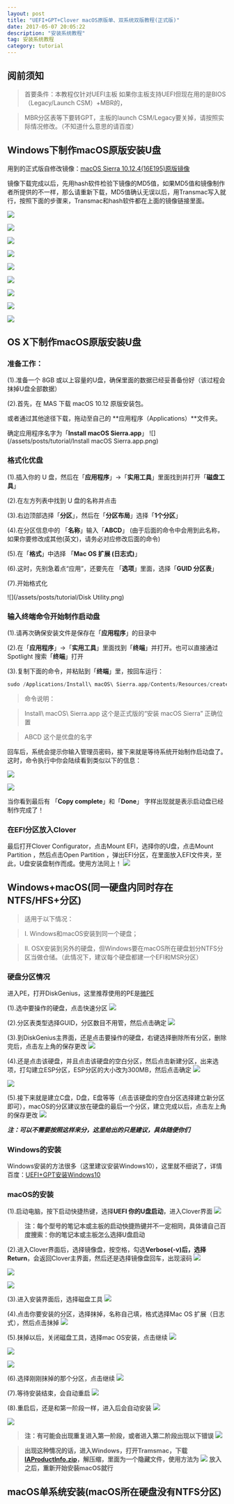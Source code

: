 ```yaml
---
layout: post
title: "UEFI+GPT+Clover macOS原版单、双系统双版教程(正式版)"
date: 2017-05-07 20:05:22 
description: "安装系统教程"
tag: 安装系统教程
category: tutorial
---
```


## **阅前须知**
> 首要条件：本教程仅针对UEFI主板 如果你主板支持UEFI但现在用的是BIOS（Legacy/Launch CSM）+MBR的，

> MBR分区表等下要转GPT，主板的launch CSM/Legacy要关掉，请按照实际情况修改。（不知道什么意思的请百度）

<!--more-->

## **Windows下制作macOS原版安装U盘** 

用到的正式版自修改镜像：<a href="http://pan.baidu.com/s/1kV0WHTl" target="_blank">macOS Sierra 10.12.4(16E195)原版镜像</a>

镜像下载完成以后，先用hash软件检验下镜像的MD5值，如果MD5值和镜像制作者所提供的不一样，那么请重新下载，MD5值确认无误以后，用Transmac写入就行，按照下面的步骤来，Transmac和hash软件都在上面的镜像链接里面。

![](/assets/posts/tutorial/A.png)

![](/assets/posts/tutorial/B.png)

![](/assets/posts/tutorial/C.png)

![](/assets/posts/tutorial/D.png)

![](/assets/posts/tutorial/E.png)

![](/assets/posts/tutorial/F.png)

![](/assets/posts/tutorial/G.png)

![](/assets/posts/tutorial/H.png)

![](/assets/posts/tutorial/I.png)

## **OS X下制作macOS原版安装U盘**

### **准备工作：**

(1).准备一个 8GB 或以上容量的U盘，确保里面的数据已经妥善备份好（该过程会抹掉U盘全部数据）

(2).首先，在 MAS 下载 macOS 10.12 原版安装包。

或者通过其他途径下载，拖动至自己的 **应用程序（Applications）**文件夹。

确定应用程序名字为「**Install macOS Sierra.app**」
![](/assets/posts/tutorial/Install macOS Sierra.app.png)

### **格式化优盘**

(1).插入你的 U 盘，然后在「**应用程序**」->「**实用工具**」里面找到并打开「**磁盘工具**」

(2).在左方列表中找到 U 盘的名称并点击

(3).右边顶部选择「**分区**」，然后在「**分区布局**」选择「**1个分区**」

(4).在分区信息中的 「**名称**」输入「**ABCD**」 (由于后面的命令中会用到此名称，如果你要修改成其他(英文)，请务必对应修改后面的命令)

(5).在「**格式**」中选择 「**Mac OS 扩展 (日志式)**」

(6).这时，先别急着点“应用”，还要先在 「**选项**」里面，选择「**GUID 分区表**」

(7).开始格式化

![](/assets/posts/tutorial/Disk Utility.png)

### **输入终端命令开始制作启动盘**

(1).请再次确保安装文件是保存在「**应用程序**」的目录中

(2).在「**应用程序**」->「**实用工具**」里面找到「**终端**」并打开。也可以直接通过 Spotlight 搜索「**终端**」打开

(3).复制下面的命令，并粘贴到「**终端**」里，按回车运行：

```c++
sudo /Applications/Install\ macOS\ Sierra.app/Contents/Resources/createinstallmedia --volume /Volumes/ABCD --applicationpath /Applications/Install\ macOS\ Sierra.app --nointeraction
```

> 命令说明：

> Install\ macOS\ Sierra.app 这个是正式版的“安装 macOS Sierra” 正确位置

> ABCD 这个是优盘的名字

回车后，系统会提示你输入管理员密码，接下来就是等待系统开始制作启动盘了。这时，命令执行中你会陆续看到类似以下的信息：

![](/assets/posts/tutorial/CMD1.png)

![](/assets/posts/tutorial/CMD2.png)

当你看到最后有 「**Copy complete**」和「**Done**」 字样出现就是表示启动盘已经制作完成了！

### **在EFI分区放入Clover**

最后打开Clover Configurator，点击Mount EFI，选择你的U盘，点击Mount Partition ，然后点击Open Partition ，弹出EFI分区，在里面放入EFI文件夹，至此，U盘安装盘制作而成。使用方法同上！
![](/assets/posts/tutorial/Snip1.png)

## **Windows+macOS(同一硬盘内同时存在NTFS/HFS+分区)**

> 适用于以下情况： 

> I.  Windows和macOS安装到同一个硬盘； 

> II. OSX安装到另外的硬盘，但Windows要在macOS所在硬盘划分NTFS分区当做仓储。（此情况下，建议每个硬盘都建一个EFI和MSR分区）


### **硬盘分区情况**

进入PE，打开DiskGenius，这里推荐使用的PE是<a href="http://www.wepe.com.cn/download.html" target="_blank">微PE</a>

(1).选中要操作的硬盘，点击快速分区
![](/assets/posts/tutorial/sshot-1.png)

(2).分区表类型选择GUID，分区数目不用管，然后点击确定
![](/assets/posts/tutorial/sshot-2.png)

(3).到DiskGenius主界面，还是点击要操作的硬盘，右键选择删除所有分区，删除完后，点击左上角的保存更改
![](/assets/posts/tutorial/sshot-3.png)

(4).还是点击该硬盘，并且点击该硬盘的空白分区，然后点击新建分区，出来选项，打勾建立ESP分区，ESP分区的大小改为300MB，然后点击确定
![](/assets/posts/tutorial/sshot-4.png)

![](/assets/posts/tutorial/sshot-5.png)

(5).接下来就是建立C盘，D盘，E盘等等（点击该硬盘的空白分区选择建立新分区即可），macOS的分区建议放在硬盘的最后一个分区，建立完成以后，点击左上角的保存更改
![](/assets/posts/tutorial/sshot-6.png)

***注：可以不需要按照这样来分，这里给出的只是建议，具体随便你们***

### **Windows的安装**

Windows安装的方法很多（这里建议安装Windows10），这里就不细说了，详情百度：<a href="https://www.baidu.com/s?ie=UTF-8&wd=UEFI+GPT%E5%AE%89%E8%A3%85Windows10" target="_blank">UEFI+GPT安装Windows10</a>

### **macOS的安装**

(1).启动电脑，按下启动快捷热键，选择**UEFI 你的U盘启动**，进入Clover界面
![](/assets/posts/tutorial/Snip2.png)


> **注：每个型号的笔记本或主板的启动快捷热键并不一定相同，具体请自己百度搜索：你的笔记本或主板怎么选择U盘启动**

(2).进入Clover界面后，选择镜像盘，按空格，勾选**Verbose(-v)**后，选择**Return**，会返回Clover主界面，然后还是选择镜像盘回车，出现滚码
![](/assets/posts/tutorial/Snip3.png)

![](/assets/posts/tutorial/Snip4.png)

![](/assets/posts/tutorial/Snip5.png)

(3).进入安装界面后，选择磁盘工具
![](/assets/posts/tutorial/Snip6.png)

(4).点击你要安装的分区，选择抹掉，名称自己填，格式选择Mac OS 扩展（日志式），然后点击抹掉
![](/assets/posts/tutorial/Snip7.png)

(5).抹掉以后，关闭磁盘工具，选择mac OS安装，点击继续
![](/assets/posts/tutorial/Snip8.png)

![](/assets/posts/tutorial/Snip9.png)

![](/assets/posts/tutorial/Snip10.png)

(6).选择刚刚抹掉的那个分区，点击继续
![](/assets/posts/tutorial/Snip11.png)

(7).等待安装结束，会自动重启
![](/assets/posts/tutorial/Snip12.png)

(8).重启后，还是和第一阶段一样，进入后会自动安装
![](/assets/posts/tutorial/Snip3.png)

![](/assets/posts/tutorial/Snip13.png)


> **注：有可能会出现重复进入第一阶段，或者进入第二阶段出现以下错误**
![](/assets/posts/tutorial/Snip14.png)

> **出现这种情况的话，进入Windows，打开Tramsmac，下载<a href="https://pan.baidu.com/s/1hsBUzm0" target="_blank">IAProductInfo.zip</a>，解压缩，里面为一个隐藏文件，使用方法为**
![](/assets/posts/tutorial/IAProductInfo.png)
**放入之后，重新开始安装macOS就行**


## **macOS单系统安装(macOS所在硬盘没有NTFS分区)**



